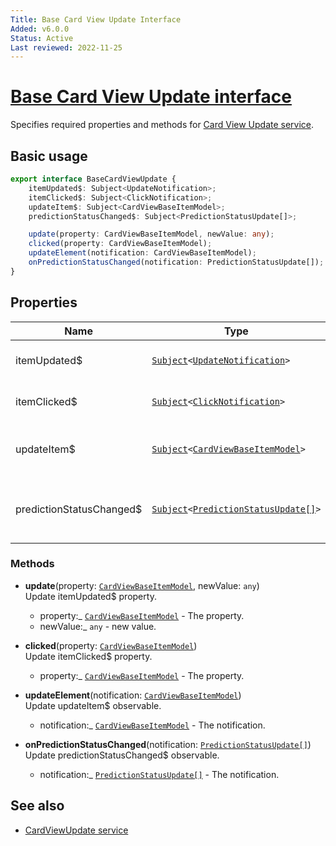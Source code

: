 ```yaml
---
Title: Base Card View Update Interface
Added: v6.0.0
Status: Active
Last reviewed: 2022-11-25
---
```


# [Base Card View Update interface](../../../lib/core/src/lib/card-view/interfaces/base-card-view-update.interface.ts "Defined in base-card-view-update.interface.ts")

Specifies required properties and methods for [Card View Update service](../../../lib/core/src/lib/card-view/services/card-view-update.service.ts).

## Basic usage

```ts
export interface BaseCardViewUpdate {
    itemUpdated$: Subject<UpdateNotification>;
    itemClicked$: Subject<ClickNotification>;
    updateItem$: Subject<CardViewBaseItemModel>;
    predictionStatusChanged$: Subject<PredictionStatusUpdate[]>;

    update(property: CardViewBaseItemModel, newValue: any);
    clicked(property: CardViewBaseItemModel);
    updateElement(notification: CardViewBaseItemModel);
    onPredictionStatusChanged(notification: PredictionStatusUpdate[]);
}
```

## Properties

| Name                     | Type                                                                                                                                                                     | Description                                              |
|--------------------------|--------------------------------------------------------------------------------------------------------------------------------------------------------------------------|----------------------------------------------------------|
| itemUpdated$             | [`Subject`](http://reactivex.io/documentation/subject.html)`<`[`UpdateNotification`](../../../lib/core/src/lib/card-view/interfaces/update-notification.interface.ts)`>` | The current updated item.                                |
| itemClicked$             | [`Subject`](http://reactivex.io/documentation/subject.html)`<`[`ClickNotification`](../../../lib/core/src/lib/card-view/interfaces/click-notification.interface.ts)`>`   | The current clicked item.                                |
| updateItem$              | [`Subject`](http://reactivex.io/documentation/subject.html)`<`[`CardViewBaseItemModel`](../../../lib/core/src/lib/card-view/models/card-view-baseitem.model.ts)`>`       | The current model for the update item.                   |
| predictionStatusChanged$ | [`Subject`](http://reactivex.io/documentation/subject.html)`<`[`PredictionStatusUpdate[]`](./prediction-status-update.interface.md)`>`                                   | The current model for items with irrelevant predictions. |

### Methods

-   **update**(property: [`CardViewBaseItemModel`](../../../lib/core/src/lib/card-view/models/card-view-baseitem.model.ts), newValue: `any`)<br/>
    Update itemUpdated$ property.

    -   property:\_ [`CardViewBaseItemModel`](../../../lib/core/src/lib/card-view/models/card-view-baseitem.model.ts)  - The property.
    -   newValue:\_ `any`  - new value.

-   **clicked**(property: [`CardViewBaseItemModel`](../../../lib/core/src/lib/card-view/models/card-view-baseitem.model.ts))<br/>
    Update itemClicked$ property.

    -   property:\_ [`CardViewBaseItemModel`](../../../lib/core/src/lib/card-view/models/card-view-baseitem.model.ts)  - The property.

-   **updateElement**(notification: [`CardViewBaseItemModel`](../../../lib/core/src/lib/card-view/models/card-view-baseitem.model.ts))<br/>
    Update updateItem$ observable.
    -   notification:\_ [`CardViewBaseItemModel`](../../../lib/core/src/lib/card-view/models/card-view-baseitem.model.ts)  - The notification.

-   **onPredictionStatusChanged**(notification: [`PredictionStatusUpdate[]`](./prediction-status-update.interface.md))<br/>
    Update predictionStatusChanged$ observable.
    -   notification:\_ [`PredictionStatusUpdate[]`](./prediction-status-update.interface.md)  - The notification.

## See also

-   [CardViewUpdate service](../services/card-view-update.service.md)
